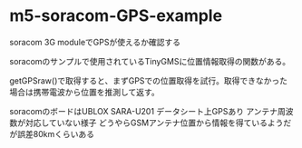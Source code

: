 # m5-soracom-GPS-example
soracom 3G moduleでGPSが使えるか確認する

soracomのサンプルで使用されているTinyGMSに位置情報取得の関数がある。

getGPSraw()で取得すると、まずGPSでの位置取得を試行。取得できなかった場合は携帯電波から位置を推測して返す。

soracomのボードはUBLOX SARA-U201
データシート上GPSあり
アンテナ周波数が対応していない様子
どうやらGSMアンテナ位置から情報を得ているようだが誤差80kmくらいある
